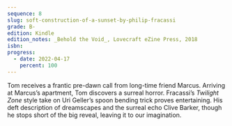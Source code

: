 ```yaml
---
sequence: 8
slug: soft-construction-of-a-sunset-by-philip-fracassi
grade: B-
edition: Kindle
edition_notes: _Behold the Void_, Lovecraft eZine Press, 2018
isbn:
progress:
  - date: 2022-04-17
    percent: 100
---
```


Tom receives a frantic pre-dawn call from long-time friend Marcus. Arriving at Marcus’s apartment, Tom discovers a surreal horror. Fracassi’s _Twilight Zone_ style take on Uri Geller’s spoon bending trick proves entertaining. His deft description of dreamscapes and the surreal echo Clive Barker, though he stops short of the big reveal, leaving it to our imagination.
